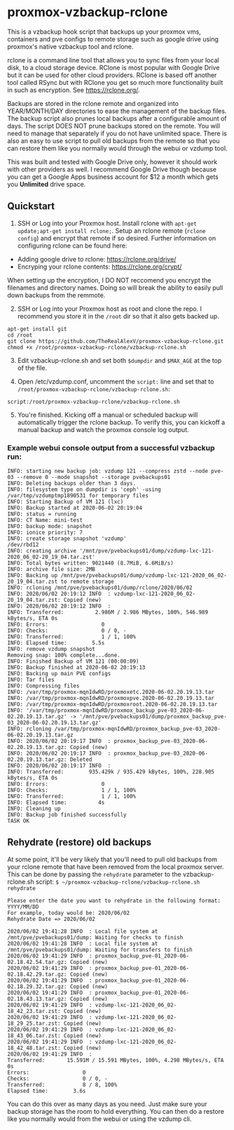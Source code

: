 # proxmox-vzbackup-rclone

This is a vzbackup hook script that backups up your proxmox vms, containers and pve configs to remote storage such as google drive using proxmox's native vzbackup tool and rclone.

rclone is a command line tool that allows you to sync files from your local disk, to a cloud storage device. RClone is most popular with Google Drive but it can be used for other cloud providers. RClone is based off another tool called RSync but with RClone you get so much more functionality built in such as encryption. See https://rclone.org/.

Backups are stored in the rclone remote and organized into YEAR/MONTH/DAY directories to ease the management of the backup files. The backup script also prunes local backups after a configurable amount of days. The script DOES NOT prune backups stored on the remote. You will need to manage that separately if you do not have unlimited space. There is also an easy to use script to pull old backups from the remote so that you can restore them like you normally would through the webui or vzdump tool. 

This was built and tested with Google Drive only, however it should work with other providers as well. I recommend Google Drive though because you can get a Google Apps business account for $12 a month which gets you **Unlimited** drive space.

## Quickstart

1. SSH or Log into your Proxmox host. Install rclone with `apt-get update;apt-get install rclone;`.
Setup an rclone remote (`rclone config`) and encrypt that remote if so desired. Further information on configuring rclone can be found here:
 - Adding google drive to rclone: https://rclone.org/drive/
 - Encryping your rclone contents: https://rclone.org/crypt/

When setting up the encryption, I DO NOT reccomend you encrypt the filenames and directory names. Doing so will break the ability to easily pull down backups from the remmote.

2. SSH or Log into your Proxmox host as root and clone the repo. I recommend you store it in the `/root` dir so that it also gets backed up.
```
apt-get install git
cd /root
git clone https://github.com/TheRealAlexV/proxmox-vzbackup-rclone.git
chmod +x /root/proxmox-vzbackup-rclone/vzbackup-rclone.sh
```

3. Edit vzbackup-rclone.sh and set both `$dumpdir` and `$MAX_AGE` at the top of the file. 

4. Open /etc/vzdump.conf, uncomment the `script:` line and set that to `/root/proxmox-vzbackup-rclone/vzbackup-rclone.sh`:
```
script:/root/proxmox-vzbackup-rclone/vzbackup-rclone.sh
```

5. You're finished. Kicking off a manual or scheduled backup will automatically trigger the rclone backup. To verify this, you can kickoff a manual backup and watch the proxmox console log output.

### Example webui console output from a successful vzbackup run:

```
INFO: starting new backup job: vzdump 121 --compress zstd --node pve-03 --remove 0 --mode snapshot --storage pvebackups01
INFO: Deleting backups older than 3 days.
INFO: filesystem type on dumpdir is 'ceph' -using /var/tmp/vzdumptmp1890531 for temporary files
INFO: Starting Backup of VM 121 (lxc)
INFO: Backup started at 2020-06-02 20:19:04
INFO: status = running
INFO: CT Name: mini-test
INFO: backup mode: snapshot
INFO: ionice priority: 7
INFO: create storage snapshot 'vzdump'
/dev/rbd12
INFO: creating archive '/mnt/pve/pvebackups01/dump/vzdump-lxc-121-2020_06_02-20_19_04.tar.zst'
INFO: Total bytes written: 9021440 (8.7MiB, 6.6MiB/s)
INFO: archive file size: 2MB
INFO: Backing up /mnt/pve/pvebackups01/dump/vzdump-lxc-121-2020_06_02-20_19_04.tar.zst to remote storage
INFO: rcloning /mnt/pve/pvebackups01/dump/rclone/2020/06/02
INFO: 2020/06/02 20:19:12 INFO  : vzdump-lxc-121-2020_06_02-20_19_04.tar.zst: Copied (new)
INFO: 2020/06/02 20:19:12 INFO  : 
INFO: Transferred:   	    2.986M / 2.986 MBytes, 100%, 546.989 kBytes/s, ETA 0s
INFO: Errors:                 0
INFO: Checks:                 0 / 0, -
INFO: Transferred:            1 / 1, 100%
INFO: Elapsed time:        5.5s
INFO: remove vzdump snapshot
Removing snap: 100% complete...done.
INFO: Finished Backup of VM 121 (00:00:09)
INFO: Backup finished at 2020-06-02 20:19:13
INFO: Backing up main PVE configs
INFO: Tar files
INFO: Compressing files
INFO: /var/tmp/proxmox-mqnIdwRD/proxmoxetc.2020-06-02.20.19.13.tar
INFO: /var/tmp/proxmox-mqnIdwRD/proxmoxpve.2020-06-02.20.19.13.tar
INFO: /var/tmp/proxmox-mqnIdwRD/proxmoxroot.2020-06-02.20.19.13.tar
INFO: '/var/tmp/proxmox-mqnIdwRD/proxmox_backup_pve-03_2020-06-02.20.19.13.tar.gz' -> '/mnt/pve/pvebackups01/dump/proxmox_backup_pve-03_2020-06-02.20.19.13.tar.gz'
INFO: rcloning /var/tmp/proxmox-mqnIdwRD/proxmox_backup_pve-03_2020-06-02.20.19.13.tar.gz
INFO: 2020/06/02 20:19:17 INFO  : proxmox_backup_pve-03_2020-06-02.20.19.13.tar.gz: Copied (new)
INFO: 2020/06/02 20:19:17 INFO  : proxmox_backup_pve-03_2020-06-02.20.19.13.tar.gz: Deleted
INFO: 2020/06/02 20:19:17 INFO  : 
INFO: Transferred:   	  935.429k / 935.429 kBytes, 100%, 228.905 kBytes/s, ETA 0s
INFO: Errors:                 0
INFO: Checks:                 1 / 1, 100%
INFO: Transferred:            1 / 1, 100%
INFO: Elapsed time:          4s
INFO: Cleaning up
INFO: Backup job finished successfully
TASK OK
```

## Rehydrate (restore) old backups

At some point, it'll be very likely that you'll need to pull old backups from your rclone remote that have been removed from the local proxmox server. This can be done by passing the `rehydrate` parameter to the vzbackup-rclone.sh script:
`$ ~/proxmox-vzbackup-rclone/vzbackup-rclone.sh rehydrate`
```
Please enter the date you want to rehydrate in the following format: YYYY/MM/DD
For example, today would be: 2020/06/02
Rehydrate Date => 2020/06/02

2020/06/02 19:41:28 INFO  : Local file system at /mnt/pve/pvebackups01/dump: Waiting for checks to finish
2020/06/02 19:41:28 INFO  : Local file system at /mnt/pve/pvebackups01/dump: Waiting for transfers to finish
2020/06/02 19:41:29 INFO  : proxmox_backup_pve-01_2020-06-02.18.42.54.tar.gz: Copied (new)
2020/06/02 19:41:29 INFO  : proxmox_backup_pve-01_2020-06-02.18.42.29.tar.gz: Copied (new)
2020/06/02 19:41:29 INFO  : proxmox_backup_pve-01_2020-06-02.18.29.32.tar.gz: Copied (new)
2020/06/02 19:41:29 INFO  : proxmox_backup_pve-01_2020-06-02.18.43.13.tar.gz: Copied (new)
2020/06/02 19:41:29 INFO  : vzdump-lxc-121-2020_06_02-18_42_23.tar.zst: Copied (new)
2020/06/02 19:41:29 INFO  : vzdump-lxc-121-2020_06_02-18_29_25.tar.zst: Copied (new)
2020/06/02 19:41:29 INFO  : vzdump-lxc-121-2020_06_02-18_43_06.tar.zst: Copied (new)
2020/06/02 19:41:29 INFO  : vzdump-lxc-121-2020_06_02-18_42_48.tar.zst: Copied (new)
2020/06/02 19:41:29 INFO  :
Transferred:       15.591M / 15.591 MBytes, 100%, 4.298 MBytes/s, ETA 0s
Errors:                 0
Checks:                 0 / 0, -
Transferred:            8 / 8, 100%
Elapsed time:        3.6s
```

You can do this over as many days as you need. Just make sure your backup storage has the room to hold everything. You can then do a restore like you normally would from the webui or using the vzdump cli.
